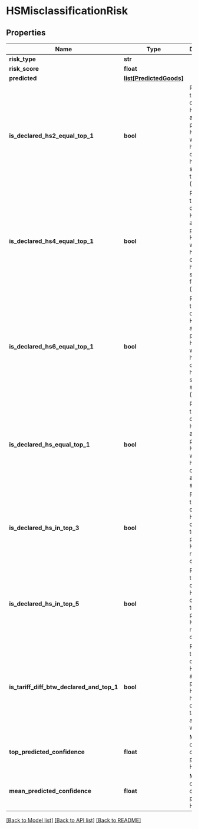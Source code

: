 # HSMisclassificationRisk

## Properties
Name | Type | Description | Notes
------------ | ------------- | ------------- | -------------
**risk_type** | **str** |  | [optional] 
**risk_score** | **float** |  | [optional] 
**predicted** | [**list[PredictedGoods]**](PredictedGoods.md) |  | [optional] 
**is_declared_hs2_equal_top_1** | **bool** | Returns true if the declared HS code and predicted HS code with the highest confidence have the same first two digits (i.e., HS2) | [optional] 
**is_declared_hs4_equal_top_1** | **bool** | Returns true if the declared HS code and predicted HS code with the highest confidence have the same first four digits (i.e., HS4) | [optional] 
**is_declared_hs6_equal_top_1** | **bool** | Returns true if the declared HS code and predicted HS code with the highest confidence have the same first six digits (i.e., HS6) | [optional] 
**is_declared_hs_equal_top_1** | **bool** | Returns true if the declared HS code and predicted HS code with the highest confidence are the same | [optional] 
**is_declared_hs_in_top_3** | **bool** | Returns true if the declared HS code is one of the top three predicted HS codes, ranked by confidence | [optional] 
**is_declared_hs_in_top_5** | **bool** | Returns true if the declared HS code is one of the top five predicted HS codes, ranked by confidence | [optional] 
**is_tariff_diff_btw_declared_and_top_1** | **bool** | Returns true if the declared HS code and top predicted HS code have different tariff rates associated with them | [optional] 
**top_predicted_confidence** | **float** | Maximum confidence of all predicted HS codes | [optional] 
**mean_predicted_confidence** | **float** | Mean confidence of all predicted HS codes | [optional] 

[[Back to Model list]](../README.md#documentation-for-models) [[Back to API list]](../README.md#documentation-for-api-endpoints) [[Back to README]](../README.md)


